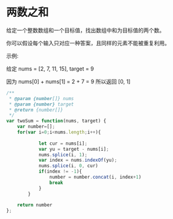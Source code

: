# 两数之和
给定一个整数数组和一个目标值，找出数组中和为目标值的两个数。

你可以假设每个输入只对应一种答案，且同样的元素不能被重复利用。

示例:

给定 nums = [2, 7, 11, 15], target = 9

因为 nums[0] + nums[1] = 2 + 7 = 9
所以返回 [0, 1]

```javascript
/**
 * @param {number[]} nums
 * @param {number} target
 * @return {number[]}
 */
var twoSum = function(nums, target) {
    var number=[];
    for(var i=0;i<nums.length;i++){
        
            let cur = nums[i];
            var yu = target - nums[i];
            nums.splice(i, 1);
            var index = nums.indexOf(yu);
            nums.splice(i, 0, cur)
            if(index != -1){
                number = number.concat(i, index+1)
                break
            }
        }
    
    return number
};
```

